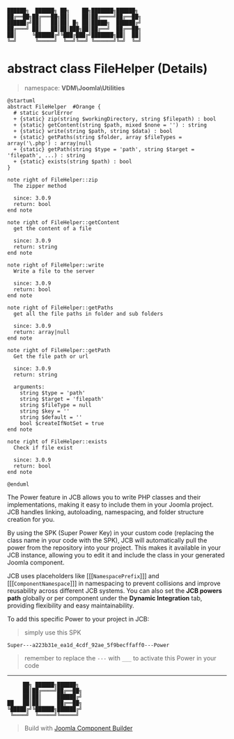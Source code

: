 ```
██████╗  ██████╗ ██╗    ██╗███████╗██████╗
██╔══██╗██╔═══██╗██║    ██║██╔════╝██╔══██╗
██████╔╝██║   ██║██║ █╗ ██║█████╗  ██████╔╝
██╔═══╝ ██║   ██║██║███╗██║██╔══╝  ██╔══██╗
██║     ╚██████╔╝╚███╔███╔╝███████╗██║  ██║
╚═╝      ╚═════╝  ╚══╝╚══╝ ╚══════╝╚═╝  ╚═╝
```
# abstract class FileHelper (Details)
> namespace: **VDM\Joomla\Utilities**

```uml
@startuml
abstract FileHelper  #Orange {
  # static $curlError
  + {static} zip(string $workingDirectory, string $filepath) : bool
  + {static} getContent(string $path, mixed $none = '') : string
  + {static} write(string $path, string $data) : bool
  + {static} getPaths(string $folder, array $fileTypes = array('\.php') : array|null
  + {static} getPath(string $type = 'path', string $target = 'filepath', ...) : string
  + {static} exists(string $path) : bool
}

note right of FileHelper::zip
  The zipper method

  since: 3.0.9
  return: bool
end note

note right of FileHelper::getContent
  get the content of a file

  since: 3.0.9
  return: string
end note

note right of FileHelper::write
  Write a file to the server

  since: 3.0.9
  return: bool
end note

note right of FileHelper::getPaths
  get all the file paths in folder and sub folders

  since: 3.0.9
  return: array|null
end note

note right of FileHelper::getPath
  Get the file path or url

  since: 3.0.9
  return: string
  
  arguments:
    string $type = 'path'
    string $target = 'filepath'
    string $fileType = null
    string $key = ''
    string $default = ''
    bool $createIfNotSet = true
end note

note right of FileHelper::exists
  Check if file exist

  since: 3.0.9
  return: bool
end note
 
@enduml
```

The Power feature in JCB allows you to write PHP classes and their implementations, making it easy to include them in your Joomla project. JCB handles linking, autoloading, namespacing, and folder structure creation for you.

By using the SPK (Super Power Key) in your custom code (replacing the class name in your code with the SPK), JCB will automatically pull the power from the repository into your project. This makes it available in your JCB instance, allowing you to edit it and include the class in your generated Joomla component.

JCB uses placeholders like [[[`NamespacePrefix`]]] and [[[`ComponentNamespace`]]] in namespacing to prevent collisions and improve reusability across different JCB systems. You can also set the **JCB powers path** globally or per component under the **Dynamic Integration** tab, providing flexibility and easy maintainability.

To add this specific Power to your project in JCB:

> simply use this SPK
```
Super---a223b31e_ea1d_4cdf_92ae_5f9becffaff0---Power
```
> remember to replace the `---` with `___` to activate this Power in your code

---
```
     ██╗ ██████╗██████╗
     ██║██╔════╝██╔══██╗
     ██║██║     ██████╔╝
██   ██║██║     ██╔══██╗
╚█████╔╝╚██████╗██████╔╝
 ╚════╝  ╚═════╝╚═════╝
```
> Build with [Joomla Component Builder](https://git.vdm.dev/joomla/Component-Builder)

